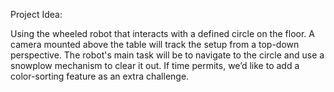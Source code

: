Project Idea:

Using the wheeled robot that interacts with a defined circle on the floor. A camera mounted above the table will track the setup from a top-down perspective. The robot's main task will be to navigate to the circle and use a snowplow mechanism to clear it out. If time permits, we’d like to add a color-sorting feature as an extra challenge.
